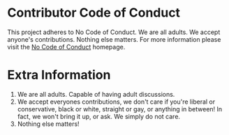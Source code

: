 # Contributor Code of Conduct
This project adheres to No Code of Conduct.  We are all adults.  We accept anyone's contributions.  Nothing else matters.
For more information please visit the [No Code of Conduct](https://github.com/domgetter/NCoC) homepage.

# Extra Information
1. We are all adults. Capable of having adult discussions.
2. We accept everyones contributions, we don't care if you're liberal or conservative, black or white, straight or gay, or anything in between! In fact, we won't bring it up, or ask. We simply do not care.
3. Nothing else matters!
